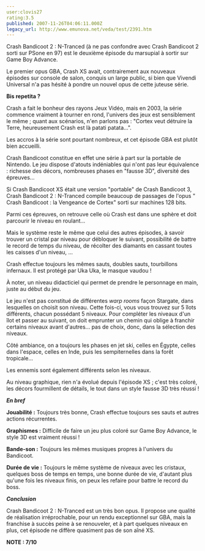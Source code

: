 ```yaml
---
user:clovis27
rating:3.5
published: 2007-11-26T04:06:11.000Z
legacy_url: http://www.emunova.net/veda/test/2391.htm
---
```

Crash Bandicoot 2 : N-Tranced (à ne pas confondre avec Crash Bandicoot 2 sorti sur PSone en 97) est le deuxième épisode du marsupial à sortir sur Game Boy Advance.  

Le premier opus GBA, Crash XS avait, contrairement aux nouveaux épisodes sur console de salon, conquis un large public, si bien que Vivendi Universal n'a pas hésité à pondre un nouvel opus de cette juteuse série.  

  

**Bis repetita ?**  

  

Crash a fait le bonheur des rayons Jeux Vidéo, mais en 2003, la série commence vraiment à tourner en rond, l'univers des jeux est sensiblement le même ; quant aux scénarios, n'en parlons pas : "Cortex veut détruire la Terre, heureusement Crash est là patati patata...".  

  

Les accros à la série sont pourtant nombreux, et cet épisode GBA est plutôt bien accueilli.  

  

Crash Bandicoot constitue en effet une série à part sur la portable de Nintendo. Le jeu dispose d'atouts indéniables qui n'ont pas leur équivalence : richesse des décors, nombreuses phases en "fausse 3D", diversité des épreuves...  

  

Si Crash Bandicoot XS était une version "portable" de Crash Bandicoot 3, Crash Bandicoot 2 : N-Tranced compile beaucoup de passages de l'opus " Crash Bandicoot : la Vengeance de Cortex" sorti sur machines 128 bits.  

Parmi ces épreuves, on retrouve celle où Crash est dans une sphère et doit parcourir le niveau en roulant...  

Mais le système reste le même que celui des autres épisodes, à savoir trouver un cristal par niveau pour débloquer le suivant, possibilité de battre le record de temps du niveau, de récolter des diamants en cassant toutes les caisses d'un niveau, ...  

  

Crash effectue toujours les mêmes sauts, doubles sauts, tourbillons infernaux. Il est protégé par Uka Uka, le masque vaudou !  

  

À noter, un niveau didacticiel qui permet de prendre le personnage en main, juste au début du jeu.  

  

Le jeu n'est pas constitué de différentes _warp rooms_ façon Stargate, dans lesquelles on choisit son niveau. Cette fois-ci, vous vous trouvez sur 5 îlots différents, chacun possédant 5 niveaux. Pour compléter les niveaux d'un îlot et passer au suivant, on doit emprunter un chemin qui oblige à franchir certains niveaux avant d'autres... pas de choix, donc, dans la sélection des niveaux.  

  

Côté ambiance, on a toujours les phases en jet ski, celles en Égypte, celles dans l'espace, celles en Inde, puis les sempiternelles dans la forêt tropicale...  

Les ennemis sont également différents selon les niveaux.  

  

Au niveau graphique, rien n'a évolué depuis l'épisode XS ; c'est très coloré, les décors fourmillent de détails, le tout dans un style fausse 3D très réussi !  

  

  

**_En bref_**  

  

**Jouabilité :** Toujours très bonne, Crash effectue toujours ses sauts et autres actions récurrentes.  

  

**Graphismes :** Difficile de faire un jeu plus coloré sur Game Boy Advance, le style 3D est vraiment réussi !  

  

**Bande-son :** Toujours les mêmes musiques propres à l'univers du Bandicoot.  

  

**Durée de vie :** Toujours le même système de niveaux avec les cristaux, quelques boss de temps en temps, une bonne durée de vie, d'autant plus qu'une fois les niveaux finis, on peux les refaire pour battre le record du boss.  

  

**_Conclusion_**  

  

Crash Bandicoot 2 : N-Tranced est un très bon opus. Il propose une qualité de réalisation irréprochable, pour un rendu exceptionnel sur GBA, mais la franchise à succès peine à se renouveler, et à part quelques niveaux en plus, cet épisode ne diffère quasiment pas de son aîné XS.  

  

**NOTE : 7/10**